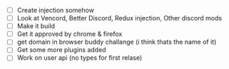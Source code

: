 - [ ] Create injection somehow
- [ ] Look at Vencord, Better Discord, Redux injection, Other discord mods
- [ ] Make it build
- [ ] Get it approved by chrome & firefox
- [ ] get domain in browser buddy challange (i think thats the name of it)
- [ ] Get some more plugins added
- [ ] Work on user api (no types for first relase)
